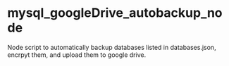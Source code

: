 # mysql_googleDrive_autobackup_node
Node script to automatically backup databases listed in databases.json, encrpyt them, and upload them to google drive.

